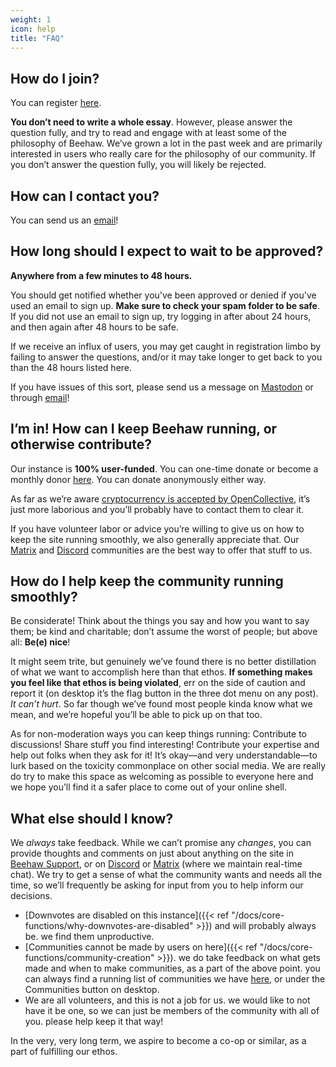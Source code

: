 ```yaml
---
weight: 1
icon: help
title: "FAQ"
---
```

## How do I join?
You can register [here](https://beehaw.org/signup).

**You don’t need to write a whole essay**. However, please answer the question fully, and try to read and engage with at least some of the philosophy of Beehaw. We’ve grown a lot in the past week and are primarily interested in users who really care for the philosophy of our community. If you don’t answer the question fully, you will likely be rejected.

## How can I contact you?

You can send us an [email](mailto:support@beehaw.org)!

## How long should I expect to wait to be approved?
**Anywhere from a few minutes to 48 hours.** 

You should get notified whether you've been approved or denied if you've used an email to sign up. **Make sure to check your spam folder to be safe**. If you did not use an email to sign up, try logging in after about 24 hours, and then again after 48 hours to be safe.

If we receive an influx of users, you may get caught in registration limbo by failing to answer the questions, and/or it may take longer to get back to you than the 48 hours listed here.

If you have issues of this sort, please send us a message on [Mastodon](https://hachyderm.io/@beehaw) or through [email](mailto:support@beehaw.org)!

## I’m in! How can I keep Beehaw running, or otherwise contribute?
Our instance is **100% user-funded**. You can one-time donate or become a monthly donor [here](https://opencollective.com/beehaw/donate). You can donate anonymously either way. 

As far as we’re aware [cryptocurrency is accepted by OpenCollective](https://opencollective.com/foundation/updates/ocf-can-now-receive-cryptocurrency), it’s just more laborious and you’ll probably have to contact them to clear it.

If you have volunteer labor or advice you’re willing to give us on how to keep the site running smoothly, we also generally appreciate that. Our [Matrix](https://matrix.to/#/%23beehaw:matrix.org) and [Discord](https://discord.gg/ZtZzR6TWs2) communities are the best way to offer that stuff to us.

## How do I help keep the community running smoothly?
Be considerate! Think about the things you say and how you want to say them; be kind and charitable; don’t assume the worst of people; but above all: **Be(e) nice**!

It might seem trite, but genuinely we’ve found there is no better distillation of what we want to accomplish here than that ethos. **If something makes you feel like that ethos is being violated**, err on the side of caution and report it (on desktop it’s the flag button in the three dot menu on any post). *It can’t hurt*. So far though we’ve found most people kinda know what we mean, and we’re hopeful you’ll be able to pick up on that too.

As for non-moderation ways you can keep things running: Contribute to discussions! Share stuff you find interesting! Contribute your expertise and help out folks when they ask for it! It’s okay—and very understandable—to lurk based on the toxicity commonplace on other social media. We are really do try to make this space as welcoming as possible to everyone here and we hope you’ll find it a safer place to come out of your online shell.

## What else should I know?
We *always* take feedback. While we can’t promise any *changes*, you can provide thoughts and comments on just about anything on the site in [Beehaw Support](https://beehaw.org/c/support), or on [Discord](https://discord.gg/ZtZzR6TWs2) or [Matrix](https://matrix.to/#/%23beehaw:matrix.org) (where we maintain real-time chat). We try to get a sense of what the community wants and needs all the time, so we’ll frequently be asking for input from you to help inform our decisions.

- [Downvotes are disabled on this instance]({{< ref "/docs/core-functions/why-downvotes-are-disabled" >}}) and will probably always be. we find them unproductive. 
- [Communities cannot be made by users on here]({{< ref "/docs/core-functions/community-creation" >}}). we do take feedback on what gets made and when to make communities, as a part of the above point. you can always find a running list of communities we have [here](https://beehaw.org/communities), or under the Communities button on desktop.
- We are all volunteers, and this is not a job for us. we would like to not have it be one, so we can just be members of the community with all of you. please help keep it that way!

In the very, very long term, we aspire to become a co-op or similar, as a part of fulfilling our ethos.
